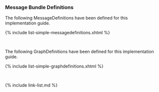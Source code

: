 
### Message Bundle Definitions

The following MessageDefinitions have been defined for this implementation guide.

{% include list-simple-messagedefinitions.xhtml %}

<br />

The following GraphDefinitions have been defined for this implementation guide.

{% include list-simple-graphdefinitions.xhtml %}

<!-- {% raw %}

### Extensions

These extensions have been defined for this implementation guide.

{% include list-extensions.xhtml %}

{% endraw %} -->

<br />

{% include link-list.md %}
